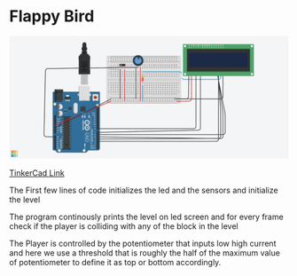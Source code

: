 # Flappy Bird

![Image of circuit](flappy.png "Circuit of Flappy Bird")

[TinkerCad Link](https://www.tinkercad.com/things/bPfJ2yV2LfX-flappy-bird/editel)

The First few lines of code initializes the led and the sensors and initialize the level

The program continously prints the level on led screen and for every frame check if the player is colliding with any of the block in the level

The Player is controlled by the potentiometer that inputs low high current and here we use a threshold that is roughly the half of the maximum value of potentiometer to define it as top or bottom accordingly.

